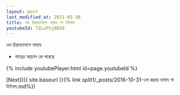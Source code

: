 ```yaml
---
layout: post
last_modified_at: 2021-03-30
title: ওম চিরাভ্যাসসে নামায গা টাইমস
youtubeId: 7ZLuFhj0B50
---
```

 
 
 ওম চিরাভ্যাসসে নামায  
 
 -  গাছের আড়াল কে পরেছে 
 
  
 
  
 
 
 
 
 
 


{% include youtubePlayer.html id=page.youtubeId %}
 
[Next]({{ site.baseurl }}{% link  split1/_posts/2016-10-31-ওম রুদ্রায় নামায গা টাইমস.md%})
 
